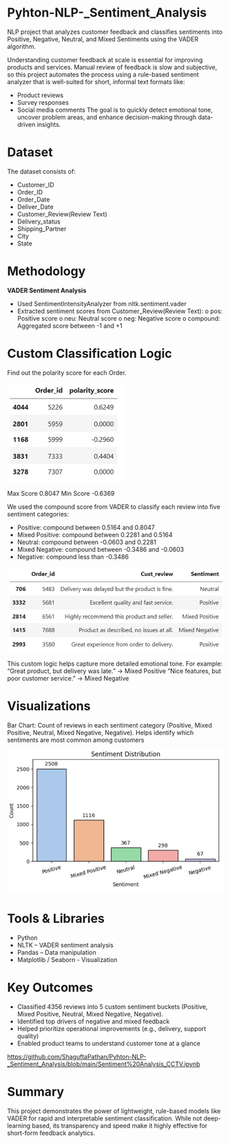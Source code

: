 # Pyhton-NLP-_Sentiment_Analysis
NLP project that analyzes customer feedback and classifies sentiments into Positive, Negative, Neutral, and Mixed Sentiments using the VADER algorithm.

Understanding customer feedback at scale is essential for improving products and services. Manual review of feedback is slow and subjective, so this project automates the process using a rule-based sentiment analyzer that is well-suited for short, informal text formats like:
* Product reviews
* Survey responses
* Social media comments
The goal is to quickly detect emotional tone, uncover problem areas, and enhance decision-making through data-driven insights.

# Dataset
The dataset consists of:
  * Customer_ID
  * Order_ID
  * Order_Date
  * Deliver_Date
  * Customer_Review(Review Text)
  * Delivery_status
  * Shipping_Partner
  * City
  * State

# Methodology
**VADER Sentiment Analysis**
  * Used SentimentIntensityAnalyzer from nltk.sentiment.vader
  * Extracted sentiment scores from Customer_Review(Review Text):
    o	pos: Positive score
    o	neu: Neutral score
    o	neg: Negative score
    o	compound: Aggregated score between -1 and +1

# Custom Classification Logic
Find out the polarity score for each Order.

![](/Images_Sentiment/Polarity%20Score.png)

Max Score 0.8047
Min Score -0.6369

We used the compound score from VADER to classify each review into five sentiment categories:
* Positive: compound between 0.5164 and 0.8047
* Mixed Positive: compound between 0.2281 and 0.5164
* Neutral: compound between -0.0603 and 0.2281
* Mixed Negative: compound between -0.3486 and -0.0603
* Negative: compound less than -0.3486

![](/Images_Sentiment/Reviews.png)

This custom logic helps capture more detailed emotional tone.
For example:
“Great product, but delivery was late.” → Mixed Positive
“Nice features, but poor customer service.” → Mixed Negative

# Visualizations
Bar Chart: Count of reviews in each sentiment category (Positive, Mixed Positive, Neutral, Mixed Negative, Negative).
Helps identify which sentiments are most common among customers

![](/Images_Sentiment/Chart.png)

# Tools & Libraries
  * Python
  * NLTK – VADER sentiment analysis
  * Pandas – Data manipulation
  * Matplotlib / Seaborn - Visualization

# Key Outcomes
  * Classified 4356 reviews into 5 custom sentiment buckets (Positive, Mixed Positive, Neutral, Mixed Negative, Negative).
  * Identified top drivers of negative and mixed feedback
  * Helped prioritize operational improvements (e.g., delivery, support quality)
  * Enabled product teams to understand customer tone at a glance

https://github.com/ShaguftaPathan/Pyhton-NLP-_Sentiment_Analysis/blob/main/Sentiment%20Analysis_CCTV.ipynb

# Summary
This project demonstrates the power of lightweight, rule-based models like VADER for rapid and interpretable sentiment classification. While not deep-learning based, its transparency and speed make it highly effective for short-form feedback analytics.
